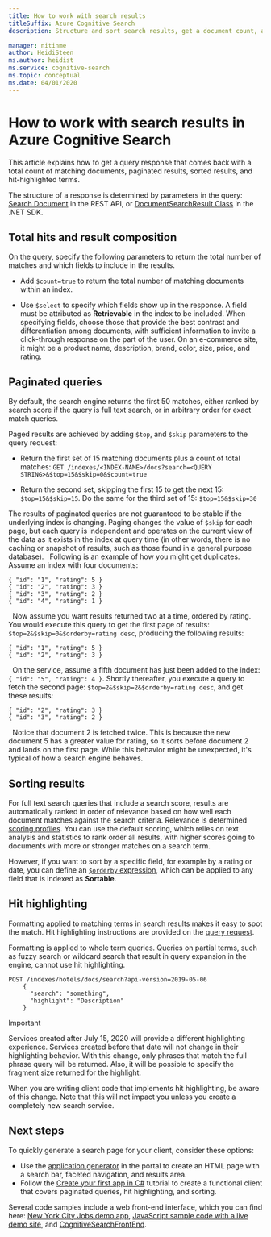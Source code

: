 ```yaml
---
title: How to work with search results
titleSuffix: Azure Cognitive Search
description: Structure and sort search results, get a document count, and add content navigation to search results in Azure Cognitive Search.

manager: nitinme
author: HeidiSteen
ms.author: heidist
ms.service: cognitive-search
ms.topic: conceptual
ms.date: 04/01/2020
---
```


# How to work with search results in Azure Cognitive Search

This article explains how to get a query response that comes back with a total count of matching documents, paginated results, sorted results, and hit-highlighted terms.

The structure of a response is determined by parameters in the query: [Search Document](https://docs.microsoft.com/rest/api/searchservice/Search-Documents) in the REST API, or [DocumentSearchResult Class](https://docs.microsoft.com/dotnet/api/microsoft.azure.search.models.documentsearchresult-1) in the .NET SDK.

## Total hits and result composition

On the query, specify the following parameters to return the total number of matches and which fields to include in the results.

+ Add `$count=true` to return the total number of matching documents within an index.

+ Use `$select` to specify which fields show up in the response. A field must be attributed as **Retrievable** in the index to be included. When specifying fields, choose those that provide the best contrast and differentiation among documents, with sufficient information to invite a click-through response on the part of the user. On an e-commerce site, it might be a product name, description, brand, color, size, price, and rating.

## Paginated queries

By default, the search engine returns the first 50 matches, either ranked by search score if the query is full text search, or in arbitrary order for exact match queries.

Paged results are achieved by adding `$top`, and `$skip` parameters to the query request: 

+ Return the first set of 15 matching documents plus a count of total matches: `GET /indexes/<INDEX-NAME>/docs?search=<QUERY STRING>&$top=15&$skip=0&$count=true`

+ Return the second set, skipping the first 15 to get the next 15: `$top=15&$skip=15`. Do the same for the third set of 15: `$top=15&$skip=30`

The results of paginated queries are not guaranteed to be stable if the underlying index is changing. Paging changes the value of `$skip` for each page, but each query is independent and operates on the current view of the data as it exists in the index at query time (in other words, there is no caching or snapshot of results, such as those found in a general purpose database).
 
Following is an example of how you might get duplicates. Assume an index with four documents:

    { "id": "1", "rating": 5 }
    { "id": "2", "rating": 3 }
    { "id": "3", "rating": 2 }
    { "id": "4", "rating": 1 }
 
Now assume you want results returned two at a time, ordered by rating. You would execute this query to get the first page of results: `$top=2&$skip=0&$orderby=rating desc`, producing the following results:

    { "id": "1", "rating": 5 }
    { "id": "2", "rating": 3 }
 
On the service, assume a fifth document has just been added to the index: `{ "id": "5", "rating": 4 }`.  Shortly thereafter, you execute a query to fetch the second page: `$top=2&$skip=2&$orderby=rating desc`, and get these results:

    { "id": "2", "rating": 3 }
    { "id": "3", "rating": 2 }
 
Notice that document 2 is fetched twice. This is because the new document 5 has a greater value for rating, so it sorts before document 2 and lands on the first page. While this behavior might be unexpected, it's typical of how a search engine behaves.

## Sorting results

For full text search queries that include a search score, results are automatically ranked in order of relevance based on how well each document matches against the search criteria. Relevance is determined [scoring profiles](index-add-scoring-profiles.md). You can use the default scoring, which relies on text analysis and statistics to rank order all results, with higher scores going to documents with more or stronger matches on a search term.

However, if you want to sort by a specific field, for example by a rating or date, you can define an [`$orderby` expression](query-odata-filter-orderby-syntax.md), which can be applied to any field that is indexed as **Sortable**.

## Hit highlighting

Formatting applied to matching terms in search results makes it easy to spot the match. Hit highlighting instructions are provided on the [query request](https://docs.microsoft.com/rest/api/searchservice/search-documents). 

Formatting is applied to whole term queries. Queries on partial terms, such as fuzzy search or wildcard search that result in query expansion in the engine, cannot use hit highlighting.

```http
POST /indexes/hotels/docs/search?api-version=2019-05-06 
    {  
      "search": "something",  
      "highlight": "Description"  
    }
```

> [!IMPORTANT]
> Services created after July 15, 2020 will provide a different highlighting experience. Services created before that date will not change in their highlighting behavior. With this change, only phrases that match the full phrase query will be returned. Also, it will be possible to specify the fragment size returned for the highlight.
>
> When you are writing client code that implements hit highlighting, be aware of this change. Note that this will not impact you unless you create a completely new search service.

## Next steps

To quickly generate a search page for your client, consider these options:

+ Use the [application generator](search-create-app-portal.md) in the portal to create an HTML page with a search bar, faceted navigation, and results area.
+ Follow the [Create your first app in C#](tutorial-csharp-create-first-app.md) tutorial to create a functional client that covers paginated queries, hit highlighting, and sorting.

Several code samples include a web front-end interface, which you can find here: [New York City Jobs demo app](https://aka.ms/azjobsdemo), [JavaScript sample code with a live demo site](https://github.com/liamca/azure-search-javascript-samples), and [CognitiveSearchFrontEnd](https://github.com/LuisCabrer/CognitiveSearchFrontEnd).